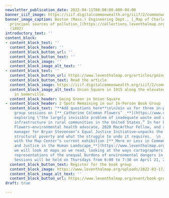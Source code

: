 ```yaml
---
newsletter_publication_date: 2022-04-11T00:00:00.000-04:00
banner_iiif_image: https://iiif.digitalcommonwealth.org/iiif/2/commonwealth:3f463574k/4554,3588,3228,1098/1200,/0/default.jpg
banner_image_caption: Boston (Mass.) Engineering Dept., [_Map of Charles River showing
  principal sources of pollution_](https://collections.leventhalmap.org/search/commonwealth:3f4635739)
  (1892)
introductory_text: ''
content_block:
- content_block_text: ''
  content_block_header: ''
  content_block_button_url: ''
  content_block_button_text: ''
  content_block_image: ''
  content_block_image_alt_text: ''
- content_block_text: ''
  content_block_button_url: https://www.leventhalmap.org/articles/going-green-in-union-square/
  content_block_button_text: Read the article
  content_block_image: https://iiif.digitalcommonwealth.org/iiif/2/commonwealth:jd475d72b/7274,1555,2150,1396/full/0/default.jpg
  content_block_image_alt_text: Union Square in 1915 along the elevated rail lines
    in Somerville.
  content_block_header: Going Green in Union Square
- content_block_header: 2 Spots Remaining in our In-Person Book Group
  content_block_text: "**Add questions here**\n\nJoin us for three in-person book
    group sessions on [**_Catherine Coleman Flowers’ _**](https://www.catherinecolemanflowers.com/)**_Waste_**,
    exploring \"the largely invisible problem of inadequate waste and water sanitation
    infrastructure in rural communities in the United States.” In her book, Coleman
    Flowers—environmental health advocate, 2020 MacArthur Fellow, and rural development
    manager for Bryan Stevenson’s Equal Justice Initiative—unpacks the effects of
    structural poverty and what the struggle to undo it requires.  \n  \nIn conjunction
    with the Map Center’s current exhibition [**_More or Less in Common: Environment
    and Justice in the Human Landscape_**](https://www.leventhalmap.org/digital-exhibitions/more-or-less-in-common/),
    we will look at maps as we read, looking at the ways cartographers create visual
    representations of the unequal burdens of environmental dangers in our communities.
    Sessions will be held on Thursdays from 6:00 to 7:30 on April 21, 28 and May 5."
  content_block_button_text: Register for the book group
  content_block_image: https://www.leventhalmap.org/uploads/2022-03-17/waste.jpeg
  content_block_image_alt_text: ''
  content_block_button_url: https://www.leventhalmap.org/event/book-group-on-waste-by-catherine-coleman-flowers/
draft: true

---
```

